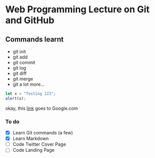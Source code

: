 # Web Programming Lecture on Git and GitHub

## Commands learnt

- git init
- git add
- git commit
- git log
- git diff
- git merge
- git a lot more...

```javascript
let x = "Testing 123";
alert(x);

```

okay, this [link](https://google.com) goes to Google.com

### To do

- [x] Learn Git commands (a few)
- [x] Learn Markdown
- [ ] Code Twitter Cover Page
- [ ] Code Landing Page
